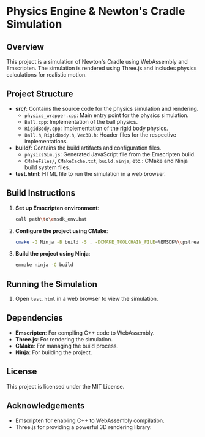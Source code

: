 # Physics Engine & Newton's Cradle Simulation

## Overview

This project is a simulation of Newton's Cradle using WebAssembly and Emscripten. The simulation is rendered using Three.js and includes physics calculations for realistic motion.

## Project Structure

- **src/**: Contains the source code for the physics simulation and rendering.
  - `physics_wrapper.cpp`: Main entry point for the physics simulation.
  - `Ball.cpp`: Implementation of the ball physics.
  - `RigidBody.cpp`: Implementation of the rigid body physics.
  - `Ball.h`, `RigidBody.h`, `Vec3D.h`: Header files for the respective implementations.
- **build/**: Contains the build artifacts and configuration files.
  - `physicsSim.js`: Generated JavaScript file from the Emscripten build.
  - `CMakeFiles/`, `CMakeCache.txt`, `build.ninja`, etc.: CMake and Ninja build system files.
- **test.html**: HTML file to run the simulation in a web browser.

## Build Instructions

1. **Set up Emscripten environment**:

   ```sh
   call path\to\emsdk_env.bat
   ```

2. **Configure the project using CMake**:

   ```sh
   cmake -G Ninja -B build -S . -DCMAKE_TOOLCHAIN_FILE=%EMSDK%\upstream\emscripten\cmake\Modules\Platform\Emscripten.cmake -DCMAKE_CROSSCOMPILING_EMULATOR=%EMSDK%\node\18.20.3_64bit\bin\node.exe
   ```

3. **Build the project using Ninja**:
   ```sh
   emmake ninja -C build
   ```

## Running the Simulation

1. Open `test.html` in a web browser to view the simulation.

## Dependencies

- **Emscripten**: For compiling C++ code to WebAssembly.
- **Three.js**: For rendering the simulation.
- **CMake**: For managing the build process.
- **Ninja**: For building the project.

## License

This project is licensed under the MIT License.

## Acknowledgements

- Emscripten for enabling C++ to WebAssembly compilation.
- Three.js for providing a powerful 3D rendering library.
